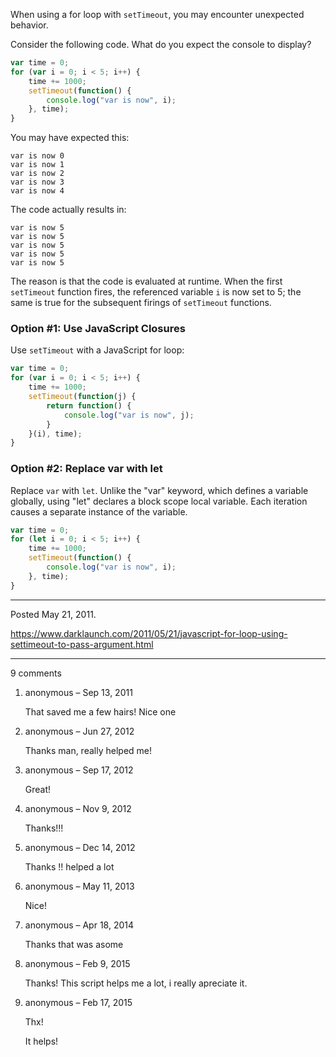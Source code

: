 When using a for loop with `setTimeout`, you may encounter unexpected behavior.

Consider the following code. What do you expect the console to display?

```javascript
var time = 0;
for (var i = 0; i < 5; i++) {
    time += 1000;
    setTimeout(function() {
        console.log("var is now", i);
    }, time);
}
```

You may have expected this:

```
var is now 0
var is now 1
var is now 2
var is now 3
var is now 4
```

The code actually results in:

```
var is now 5
var is now 5
var is now 5
var is now 5
var is now 5
```

The reason is that the code is evaluated at runtime. When the first `setTimeout` function fires, the referenced variable `i` is now set to 5; the same is true for the subsequent firings of `setTimeout` functions.

### Option #1: Use JavaScript Closures

Use `setTimeout` with a JavaScript for loop:

```javascript
var time = 0;
for (var i = 0; i < 5; i++) {
    time += 1000;
    setTimeout(function(j) {
        return function() {
            console.log("var is now", j);
        }
    }(i), time);
}
```

### Option #2: Replace var with let

Replace `var` with `let`. Unlike the "var" keyword, which defines a variable globally, using "let" declares a block scope local variable. Each iteration causes a separate instance of the variable.

```javascript
var time = 0;
for (let i = 0; i < 5; i++) {
    time += 1000;
    setTimeout(function() {
        console.log("var is now", i);
    }, time);
}
```

---

Posted May 21, 2011.

https://www.darklaunch.com/2011/05/21/javascript-for-loop-using-settimeout-to-pass-argument.html

---

9 comments

<ol>
    <li>
        <div>
            anonymous &ndash; Sep 13, 2011
            <div>
                <p>That saved me a few hairs! Nice one</p>
            </div>
        </div>
    </li>
    <li>
        <div>
            anonymous &ndash; Jun 27, 2012
            <div>
                <p>Thanks man, really helped me!</p>
            </div>
        </div>
    </li>
    <li>
        <div>
            anonymous &ndash; Sep 17, 2012
            <div>
                <p>Great!</p>
            </div>
        </div>
    </li>
    <li>
        <div>
            anonymous &ndash; Nov 9, 2012
            <div>
                <p>Thanks!!!</p>
            </div>
        </div>
    </li>
    <li>
        <div>
            anonymous &ndash; Dec 14, 2012
            <div>
                <p>Thanks !! helped a lot</p>
            </div>
        </div>
    </li>
    <li>
        <div>
            anonymous &ndash; May 11, 2013
            <div>
                <p>Nice!</p>
            </div>
        </div>
    </li>
    <li>
        <div>
            anonymous &ndash; Apr 18, 2014
            <div>
                <p>Thanks that was asome</p>
            </div>
        </div>
    </li>
    <li>
        <div>
            anonymous &ndash; Feb 9, 2015
            <div>
                <p>Thanks! This script helps me a lot, i really apreciate it.</p>
            </div>
        </div>
    </li>
    <li>
        <div>
            anonymous &ndash; Feb 17, 2015
            <div>
                <p>Thx!</p><p>It helps!</p>
            </div>
        </div>
    </li>
</ol>
